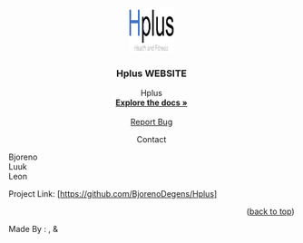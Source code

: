 <a name="readme-top"></a>
<br />

<div align="center">
  <a href="https://github.com/BjorenoDegens/cybercell">
    <img src="img/hplus.PNG" alt="Logo" width="80" height="80">
  </a>
<h3 align="center">Hplus WEBSITE</h3>
  <p align="center">
    Hplus
    <br />
    <a href="https://github.com/BjorenoDegens/Hplus"><strong>Explore the docs »</strong></a>
    <br />
    <br />
    <a href="https://github.com/BjorenoDegens/Hplus/issues">Report Bug</a>
  </p>
</div>

<div align="center" font-size="12">
  Contact
</div>

Bjoreno <br>
Luuk <br>
Leon

Project Link: [https://github.com/BjorenoDegens/Hplus]

<p align="right">(<a href="#readme-top">back to top</a>)</p>


Made By : ,  & 
